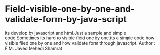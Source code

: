 # Field-visible-one-by-one-and-validate-form-by-java-script
its develop by javascript and html.Just a sample and simple code.Sometimes its hard to visible field one by one.Its a simple code how visible filed one by one and how validate form through javascript.
Author : F.M. Javed Mehedi Shamrat
